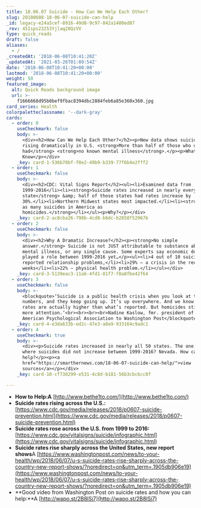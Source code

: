 ```yaml
---
title: 18.06.07 Suicide - How Can We Help Each Other?
slug: 20180608-18-06-07-suicide-can-help
_id: legacy-e24a5cef-8916-49d8-9c97-042a1400ed87
_rev: 45Isps23253Yjlaq28QzVV
type: quick_reads
draft: false
aliases:
  - /
_createdAt: '2018-06-08T10:41:20Z'
_updatedAt: '2021-03-26T01:09:54Z'
date: '2018-06-08T10:41:20+00:00'
lastmod: '2018-06-08T10:41:20+00:00'
weight: 50
featured_image:
  alt: Quick Reads background image
  url: >-
    f1666668d95b0bef9fbac8394dbc2884feb6a85e360x360.jpg
card_series: Health
colorpaletteclassname: '--dark-gray'
cards:
  - order: 0
    useCheckmark: false
    body: >-
      <div><h2>How Can We Help Each Other?</h2><p>New data shows suicide rates
      rising dramatically in U.S. <strong>More than half of those who died
      had</strong> <strong>no known mental illness</strong>.</p><p>What To
      Know</p></div>
    _key: card-1-536b70bf-f0e2-49b9-b339-77f6b4e2fff2
  - order: 1
    useCheckmark: false
    body: >-
      <div><h2>CDC: Vital Signs Report</h2><ul><li>Examined data from
      1999-2016</li><li><strong>Suicide rates increased in nearly every
      state</strong> &amp; half of those states had rates increase by
      30%.</li><li>Northern Midwest states most impacted.</li><li><strong>Twice
      as many suicides in America as
      homicides.</strong></li></ul><p>Why?</p></div>
    _key: card-2-ac8cba26-798b-4cd8-b6dc-b2858f52967b
  - order: 2
    useCheckmark: false
    body: >-
      <div><h2>Why A Dramatic Increase?</h2><p><strong>No simple
      answer.</strong> Suicide is not JUST attributable to substance abuse,
      mental illness, or any single cause. Some experts say economic downturns
      played a role between 1999-2016 yet…</p><ul><li>4 out of 10 suicide cases
      reported relationship problems,</li><li>29% – a crisis in the recent
      weeks</li><li>22% – physical health problem.</li></ul></div>
    _key: card-3-5139eac3-11a6-4fd1-81f7-f8a8fbe42f64
  - order: 3
    useCheckmark: false
    body: >-
      <blockquote>‘Suicide is a public health crisis when you look at the
      numbers, and they keep going up. It’s up everywhere. And we know that the
      rates are actually higher than what’s reported. But homicides still get
      more attention.’<br><br><br><br>Nadine Kaslow, fmr. president of the
      American Psychological Association to Washington Post</blockquote>
    _key: card-4-e3da633b-ed2c-47e3-a0a9-933164c9adc1
  - order: 4
    useCheckmark: true
    body: >-
      <div><p>Suicide rates increased in nearly all 50 states. The one state
      where suicides did not increase between 1999-2016? Nevada. How can you
      help?</p><p><a
      href="https://smarthernews.com/18-06-07-suicide-can-help/">view
      sources</a></p></div>
    _key: card-10-cf730299-e531-4c8d-b181-56b3cbc6cc8f

---
```

* **How to Help:A** [http://www.bethe1to.com/](http://www.bethe1to.com/)
* **Suicide rates rising across the U.S.:** [https://www.cdc.gov/media/releases/2018/p0607-suicide-prevention.html](https://www.cdc.gov/media/releases/2018/p0607-suicide-prevention.html)
* **Suicide rates rose across the U.S. from 1999 to 2016:** [https://www.cdc.gov/vitalsigns/suicide/infographic.html](https://www.cdc.gov/vitalsigns/suicide/infographic.html)
* **Suicide rates rise sharply across the United States, new report shows**A [https://www.washingtonpost.com/news/to-your-health/wp/2018/06/07/u-s-suicide-rates-rise-sharply-across-the-country-new-report-shows/?noredirect=on&utm_term=.1905db906e19](https://www.washingtonpost.com/news/to-your-health/wp/2018/06/07/u-s-suicide-rates-rise-sharply-across-the-country-new-report-shows/?noredirect=on&utm_term=.1905db906e19)
* **Good video from Washington Post on suicide rates and how you can help:**A [http://wapo.st/2B8lSj7](http://wapo.st/2B8lSj7)